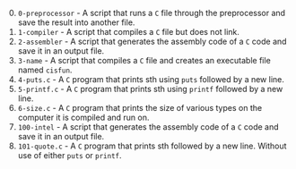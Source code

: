0. `0-preprocessor` - A script that runs a `C` file through the preprocessor and save the result into another file.
 1. `1-compiler` - A script that compiles a `C` file but does not link.
 2. `2-assembler` - A script that generates the assembly code of a `C` code and save it in an output file.
 3. `3-name` - A script that compiles a `C` file and creates an executable file named `cisfun`.
 4. `4-puts.c` - A `C` program that prints sth using `puts` followed by a new line.
 5. `5-printf.c` - A `C` program that prints sth using `printf` followed by a new line.
 6. `6-size.c` - A `C` program that prints the size of various types on the computer it is compiled and run on.
 7. `100-intel` - A script that generates the assembly code of a `C` code and save it in an output file.
 8. `101-quote.c` - A `C` program that prints sth followed by a new line. Without use of either `puts` or `printf`.
